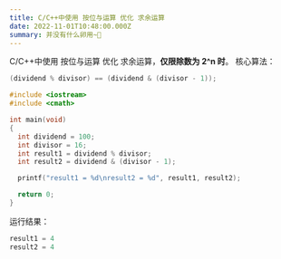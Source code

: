```yaml
---
title: C/C++中使用 按位与运算 优化 求余运算
date: 2022-11-01T10:48:00.000Z
summary: 并没有什么卵用~🤣
---
```

C/C++中使用 按位与运算 优化 求余运算，**仅限除数为 2^n 时**。
核心算法：

```cpp
(dividend % divisor) == (dividend & (divisor - 1));
```

```cpp
#include <iostream>
#include <cmath>

int main(void)
{
  int dividend = 100;
  int divisor = 16;
  int result1 = dividend % divisor;
  int result2 = dividend & (divisor - 1);

  printf("result1 = %d\nresult2 = %d", result1, result2);

  return 0;
}
```

运行结果：

```cpp
result1 = 4
result2 = 4
```